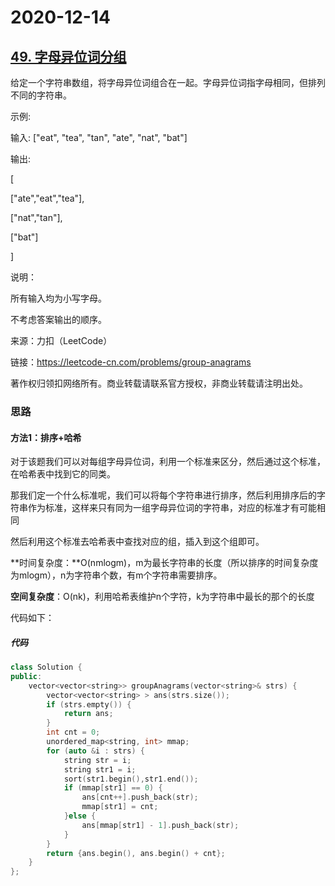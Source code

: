 # 2020-12-14

## [49. 字母异位词分组](https://leetcode-cn.com/problems/group-anagrams/)

给定一个字符串数组，将字母异位词组合在一起。字母异位词指字母相同，但排列不同的字符串。

示例:

输入: ["eat", "tea", "tan", "ate", "nat", "bat"]

输出:

[

  ["ate","eat","tea"],

  ["nat","tan"],

  ["bat"]

]

说明：

所有输入均为小写字母。

不考虑答案输出的顺序。

来源：力扣（LeetCode）

链接：https://leetcode-cn.com/problems/group-anagrams

著作权归领扣网络所有。商业转载请联系官方授权，非商业转载请注明出处。



### 思路

#### 方法1：排序+哈希

对于该题我们可以对每组字母异位词，利用一个标准来区分，然后通过这个标准，在哈希表中找到它的同类。

那我们定一个什么标准呢，我们可以将每个字符串进行排序，然后利用排序后的字符串作为标准，这样来只有同为一组字母异位词的字符串，对应的标准才有可能相同

然后利用这个标准去哈希表中查找对应的组，插入到这个组即可。

**时间复杂度：**O(nmlogm)，m为最长字符串的长度（所以排序的时间复杂度为mlogm），n为字符串个数，有m个字符串需要排序。

**空间复杂度**：O(nk)，利用哈希表维护n个字符，k为字符串中最长的那个的长度

代码如下：

##### 代码

```cpp
class Solution {
public:
    vector<vector<string>> groupAnagrams(vector<string>& strs) {
        vector<vector<string> > ans(strs.size());
        if (strs.empty()) {
            return ans;
        }
        int cnt = 0;
        unordered_map<string, int> mmap;
        for (auto &i : strs) {
            string str = i;
            string str1 = i;
            sort(str1.begin(),str1.end());
            if (mmap[str1] == 0) {
                ans[cnt++].push_back(str);
                mmap[str1] = cnt;
            }else {
                ans[mmap[str1] - 1].push_back(str);
            }
        }
        return {ans.begin(), ans.begin() + cnt};
    }
};
```

